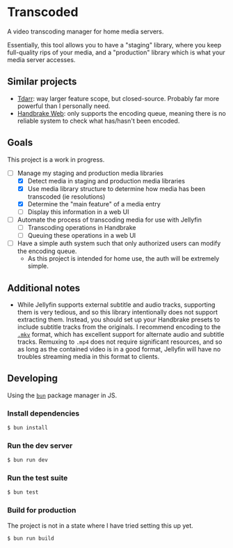 # Transcoded

A video transcoding manager for home media servers.

Essentially, this tool allows you to have a "staging" library, where you keep
full-quality rips of your media, and a "production" library which is what your
media server accesses.

## Similar projects

* [Tdarr](https://home.tdarr.io/): way larger feature scope, but closed-source.
  Probably far more powerful than I personally need.
* [Handbrake Web](https://github.com/TheNickOfTime/handbrake-web): only supports
  the encoding queue, meaning there is no reliable system to check what
  has/hasn't been encoded.

## Goals

This project is a work in progress.

* [ ] Manage my staging and production media libraries
    * [x] Detect media in staging and production media libraries
    * [x] Use media library structure to determine how media has been transcoded
          (ie resolutions)
    * [x] Determine the "main feature" of a media entry
    * [ ] Display this information in a web UI
* [ ] Automate the process of transcoding media for use with Jellyfin
    * [ ] Transcoding operations in Handbrake
    * [ ] Queuing these operations in a web UI
* [ ] Have a simple auth system such that only authorized users can modify the
      encoding queue.
    * As this project is intended for home use, the auth will be extremely 
      simple.

## Additional notes

* While Jellyfin supports external subtitle and audio tracks, supporting them is
  very tedious, and so this library intentionally does not support extracting
  them. Instead, you should set up your Handbrake presets to include subtitle
  tracks from the originals. I recommend encoding to the
  [`.mkv`](https://en.wikipedia.org/wiki/Matroska) format, which has excellent
  support for alternate audio and subtitle tracks. Remuxing to `.mp4` does not
  require significant resources, and so as long as the contained video is in a
  good format, Jellyfin will have no troubles streaming media in this format to
  clients.

## Developing

Using the [`bun`](https://bun.com/) package manager in JS.

### Install dependencies

```sh
$ bun install
```

### Run the dev server

```sh
$ bun run dev
```

### Run the test suite

```sh
$ bun test
```

### Build for production

The project is not in a state where I have tried setting this up yet.

```sh
$ bun run build
```
